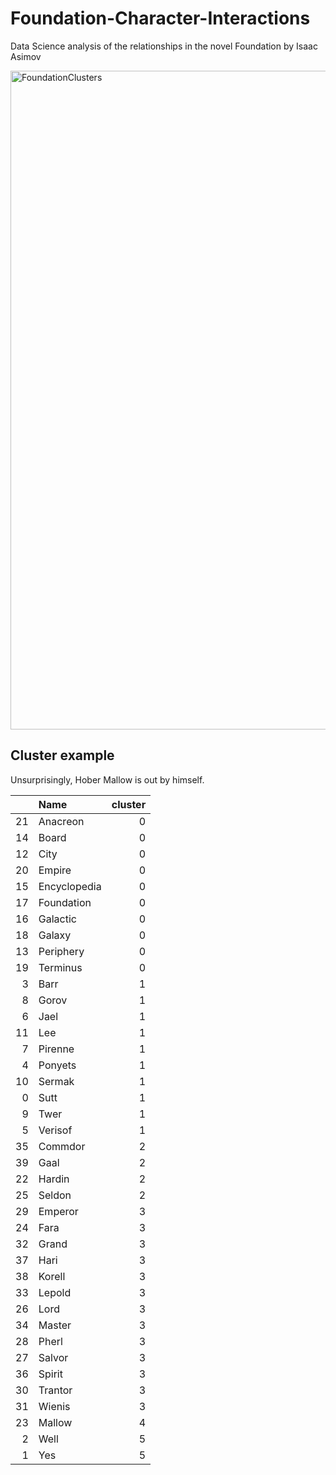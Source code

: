# Foundation-Character-Interactions
Data Science analysis of the relationships in the novel Foundation by Isaac Asimov

<img width="1054" alt="FoundationClusters" src="https://user-images.githubusercontent.com/72196131/136686142-6669222d-3c1c-4dec-b5df-e27df6caae77.png">

## Cluster example

Unsurprisingly, Hober Mallow is out by himself.

|    | Name         |   cluster |
|---:|:-------------|----------:|
| 21 | Anacreon     |         0 |
| 14 | Board        |         0 |
| 12 | City         |         0 |
| 20 | Empire       |         0 |
| 15 | Encyclopedia |         0 |
| 17 | Foundation   |         0 |
| 16 | Galactic     |         0 |
| 18 | Galaxy       |         0 |
| 13 | Periphery    |         0 |
| 19 | Terminus     |         0 |
|  3 | Barr         |         1 |
|  8 | Gorov        |         1 |
|  6 | Jael         |         1 |
| 11 | Lee          |         1 |
|  7 | Pirenne      |         1 |
|  4 | Ponyets      |         1 |
| 10 | Sermak       |         1 |
|  0 | Sutt         |         1 |
|  9 | Twer         |         1 |
|  5 | Verisof      |         1 |
| 35 | Commdor      |         2 |
| 39 | Gaal         |         2 |
| 22 | Hardin       |         2 |
| 25 | Seldon       |         2 |
| 29 | Emperor      |         3 |
| 24 | Fara         |         3 |
| 32 | Grand        |         3 |
| 37 | Hari         |         3 |
| 38 | Korell       |         3 |
| 33 | Lepold       |         3 |
| 26 | Lord         |         3 |
| 34 | Master       |         3 |
| 28 | Pherl        |         3 |
| 27 | Salvor       |         3 |
| 36 | Spirit       |         3 |
| 30 | Trantor      |         3 |
| 31 | Wienis       |         3 |
| 23 | Mallow       |         4 |
|  2 | Well         |         5 |
|  1 | Yes          |         5 |
